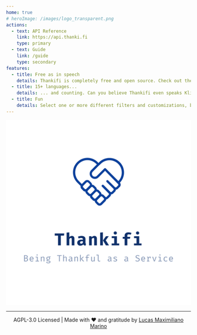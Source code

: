 ```yaml
---
home: true
# heroImage: /images/logo_transparent.png
actions:
  - text: API Reference
    link: https://api.thanki.fi
    type: primary
  - text: Guide
    link: /guide
    type: secondary
features:
  - title: Free as in speech
    details: Thankifi is completely free and open source. Check out the source code, make contributions and be grateful.
  - title: 15+ languages...
    details: ... and counting. Can you believe Thankifi even speaks Klingon?! Remember to say qatlho' if someone saves your life ;)
  - title: Fun
    details: Select one or more different filters and customizations, because being grateful should not be boring. ThAnK yOu!
---
```

<p align="center" id="this">
    <picture>
        <source srcset="/images/cover.png" media="(min-width: 768px)" >
        <img src="/images/logo_transparent.png"/>
    </picture>
</p>


<hr>
<p align="center">
AGPL-3.0 Licensed | Made with ❤️ and gratitude by <a href="https://lucasmarino.me">Lucas Maximiliano Marino</a>

</p>